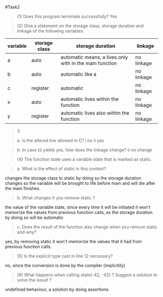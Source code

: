 #Task2

>(1) Does this program terminate successfully?
Yes

>(2) Give a statement on the storage class, storage duration and linkage of the following
> variables 

| variable | storage class | storage duration                                        | linkage    |
|----------|---------------|---------------------------------------------------------|------------|
| a        | auto          | automatic means, a lives only with in the main function | no linkage |
| b        | auto          | automatic like a                                        | no linkage |
| c        | register      | automatic                                               | no linkage |
| x        | auto          | automatic lives within the function                     | no linkage |
| y        | register      | automatic lives also within the function                | no linkage |

>3

>a. Is the altered line allowed in C?
i no
ii yes

>b. In case (i) yields yes, how does the linkage change?
ii no change

>(4) The function state uses a variable state that is marked as static.

> a. What is the effect of static in this context?

changes the storage class to static by doing so the storage duration
changes so the variable will be brought to life before main and will 
die after the main finishes.

> b. What changes if you remove static ?

the value of the variable state, since every time
it will be initiated it won't memorize the values
from previous function calls, as the storage duration by doing so
will be automatic

>c. Does the result of the function also change when you remove static and why?

yes, by removing static it won't memorize the values that it had
from previous function calls.

> (5) Is the explicit type cast in line 12 necessary?

no, since the conversion is done by the compiler (implicitily)

> (6) What happens when calling state(-42, -42) ? Suggest a solution to solve the issue! ?

undefined behaviour, a solution by doing assertions
